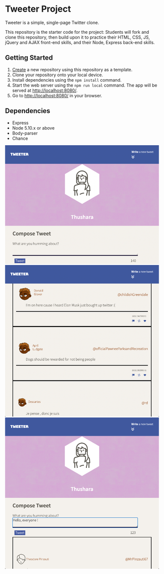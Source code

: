 # Tweeter Project

Tweeter is a simple, single-page Twitter clone.

This repository is the starter code for the project: Students will fork and clone this repository, then build upon it to practice their HTML, CSS, JS, jQuery and AJAX front-end skills, and their Node, Express back-end skills.

## Getting Started

1. [Create](https://docs.github.com/en/repositories/creating-and-managing-repositories/creating-a-repository-from-a-template) a new repository using this repository as a template.
2. Clone your repository onto your local device.
3. Install dependencies using the `npm install` command.
3. Start the web server using the `npm run local` command. The app will be served at <http://localhost:8080/>.
4. Go to <http://localhost:8080/> in your browser.

## Dependencies

- Express
- Node 5.10.x or above
- Body-parser
- Chance

!["Front page"](https://github.com/ThusharaN2/tweeter/blob/master/docs/frontPage.png)
!["Tweets loaded with API avatar"](https://github.com/ThusharaN2/tweeter/blob/master/docs/tweets-loaded-with-API.png)
!["Typing into tweet-box"](https://github.com/ThusharaN2/tweeter/blob/master/docs/typing.png)
